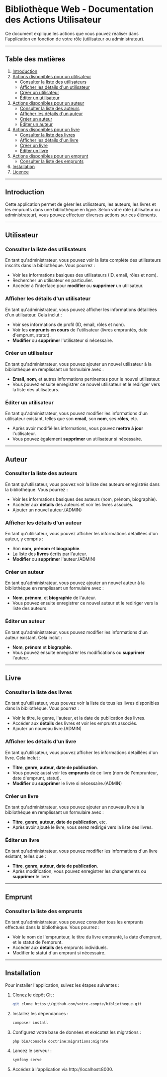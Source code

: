 # Bibliothèque Web - Documentation des Actions Utilisateur

Ce document explique les actions que vous pouvez réaliser dans l'application en fonction de votre rôle (utilisateur ou administrateur).

---

## Table des matières

1. [Introduction](#introduction)
2. [Actions disponibles pour un utilisateur](#actions-disponibles-pour-un-utilisateur)
   - [Consulter la liste des utilisateurs](#userindex)
   - [Afficher les détails d'un utilisateur](#usershow)
   - [Créer un utilisateur](#usernew)
   - [Éditer un utilisateur](#useredit)
3. [Actions disponibles pour un auteur](#actions-disponibles-pour-un-auteur)
   - [Consulter la liste des auteurs](#authorindex)
   - [Afficher les détails d'un auteur](#authorshow)
   - [Créer un auteur](#authornew)
   - [Éditer un auteur](#authoredit)
4. [Actions disponibles pour un livre](#actions-disponibles-pour-un-livre)
   - [Consulter la liste des livres](#bookindex)
   - [Afficher les détails d'un livre](#bookshow)
   - [Créer un livre](#booknew)
   - [Éditer un livre](#bookedit)
5. [Actions disponibles pour un emprunt](#actions-disponibles-pour-un-emprunt)
   - [Consulter la liste des emprunts](#borrowindex)
6. [Installation](#installation)
7. [Licence](#licence)

---

## Introduction

Cette application permet de gérer les utilisateurs, les auteurs, les livres et les emprunts dans une bibliothèque en ligne. Selon votre rôle (utilisateur ou administrateur), vous pouvez effectuer diverses actions sur ces éléments.

---

## Utilisateur

### Consulter la liste des utilisateurs

En tant qu'administrateur, vous pouvez voir la liste complète des utilisateurs inscrits dans la bibliothèque. Vous pourrez :

- Voir les informations basiques des utilisateurs (ID, email, rôles et nom).
- Rechercher un utilisateur en particulier.
- Accéder à l'interface pour **modifier** ou **supprimer** un utilisateur.

### Afficher les détails d'un utilisateur

En tant qu'administrateur, vous pouvez afficher les informations détaillées d'un utilisateur. Cela inclut :

- Voir ses informations de profil (ID, email, rôles et nom).
- Voir les **emprunts en cours** de l'utilisateur (livres empruntés, date d'emprunt, statut).
- **Modifier** ou **supprimer** l'utilisateur si nécessaire.

### Créer un utilisateur

En tant qu'administrateur, vous pouvez ajouter un nouvel utilisateur à la bibliothèque en remplissant un formulaire avec :

- **Email**, **nom**, et autres informations pertinentes pour le nouvel utilisateur.
- Vous pouvez ensuite enregistrer ce nouvel utilisateur et le rediriger vers la liste des utilisateurs.

### Éditer un utilisateur

En tant qu'administrateur, vous pouvez modifier les informations d'un utilisateur existant, telles que son **email**, son **nom**, ses **rôles**, etc.

- Après avoir modifié les informations, vous pouvez **mettre à jour** l'utilisateur.
- Vous pouvez également **supprimer** un utilisateur si nécessaire.

---

## Auteur

### Consulter la liste des auteurs

En tant qu'utilisateur, vous pouvez voir la liste des auteurs enregistrés dans la bibliothèque. Vous pourrez :

- Voir les informations basiques des auteurs (nom, prénom, biographie).
- Accéder aux **détails** des auteurs et voir les livres associés.
- Ajouter un nouvel auteur.(ADMIN)

### Afficher les détails d'un auteur 

En tant qu'utilisateur, vous pouvez afficher les informations détaillées d'un auteur, y compris :

- Son **nom**, **prénom** et **biographie**.
- La liste des **livres** écrits par l'auteur.
- **Modifier** ou **supprimer** l'auteur.(ADMIN)

### Créer un auteur

En tant qu'administrateur, vous pouvez ajouter un nouvel auteur à la bibliothèque en remplissant un formulaire avec :

- **Nom**, **prénom**, et **biographie** de l'auteur.
- Vous pouvez ensuite enregistrer ce nouvel auteur et le rediriger vers la liste des auteurs.

### Éditer un auteur 

En tant qu'administrateur, vous pouvez modifier les informations d'un auteur existant. Cela inclut :

- **Nom**, **prénom** et **biographie**.
- Vous pouvez ensuite enregistrer les modifications ou **supprimer** l'auteur.

---

## Livre

### Consulter la liste des livres

En tant qu'utilisateur, vous pouvez voir la liste de tous les livres disponibles dans la bibliothèque. Vous pourrez :

- Voir le titre, le genre, l'auteur, et la date de publication des livres.
- Accéder aux **détails** des livres et voir les emprunts associés.
- Ajouter un nouveau livre.(ADMIN)

### Afficher les détails d'un livre 

En tant qu'utilisateur, vous pouvez afficher les informations détaillées d'un livre. Cela inclut :

- **Titre**, **genre**, **auteur**, **date de publication**.
- Vous pouvez aussi voir les **emprunts** de ce livre (nom de l'emprunteur, date d'emprunt, statut).
- **Modifier** ou **supprimer** le livre si nécessaire.(ADMIN)

### Créer un livre

En tant qu'administrateur, vous pouvez ajouter un nouveau livre à la bibliothèque en remplissant un formulaire avec :

- **Titre**, **genre**, **auteur**, **date de publication**, etc.
- Après avoir ajouté le livre, vous serez redirigé vers la liste des livres.

### Éditer un livre

En tant qu'administrateur, vous pouvez modifier les informations d'un livre existant, telles que :

- **Titre**, **genre**, **auteur**, **date de publication**.
- Après modification, vous pouvez enregistrer les changements ou **supprimer** le livre.

---

## Emprunt

### Consulter la liste des emprunts

En tant qu'administrateur, vous pouvez consulter tous les emprunts effectués dans la bibliothèque. Vous pourrez :

- Voir le nom de l'emprunteur, le titre du livre emprunté, la date d'emprunt, et le statut de l'emprunt.
- Accéder aux **détails** des emprunts individuels.
- Modifier le statut d'un emprunt si nécessaire.

---

## Installation

Pour installer l'application, suivez les étapes suivantes :

1. Clonez le dépôt Git :
    ```bash
   git clone https://github.com/votre-compte/bibliotheque.git

2. Installez les dépendances :
    ```bash
   composer install

3. Configurez votre base de données et exécutez les migrations :
    ```bash
    php bin/console doctrine:migrations:migrate

4. Lancez le serveur :
    ```bash
    symfony serve

5. Accédez à l'application via http://localhost:8000.